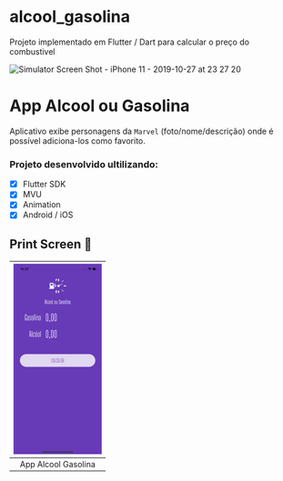 # alcool_gasolina
 Projeto implementado em Flutter / Dart para calcular o preço do combustivel
 
 ![Simulator Screen Shot - iPhone 11 - 2019-10-27 at 23 27 20](https://user-images.githubusercontent.com/8354309/67647534-6671b900-f911-11e9-92a9-b9b6ca782dd6.png)


# App Alcool ou Gasolina
 Aplicativo exibe personagens da `Marvel` (foto/nome/descrição) onde é possível adiciona-los como favorito.
 
  ### Projeto desenvolvido ultilizando:
  - [x] Flutter SDK
  - [x] MVU
  - [x] Animation
  - [x] Android / iOS
  
 ## Print Screen :foggy:
 
| ![marvel](printscreen/print.png) |
|:---:|
| App Alcool Gasolina | 
